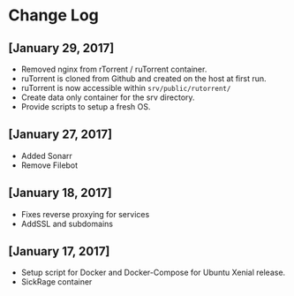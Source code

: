 # Change Log

## [January 29, 2017]

- Removed nginx from rTorrent / ruTorrent container.
- ruTorrent is cloned from Github and created on the host at first run.
- ruTorrent is now accessible within `srv/public/rutorrent/`
- Create data only container for the srv directory.
- Provide scripts to setup a fresh OS.

## [January 27, 2017]
- Added Sonarr
- Remove Filebot

## [January 18, 2017]
- Fixes reverse proxying for services
- AddSSL and subdomains

## [January 17, 2017]
- Setup script for Docker and Docker-Compose for Ubuntu Xenial release.
- SickRage container
